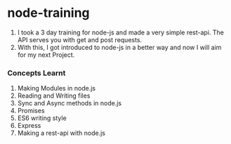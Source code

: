 # node-training

  1. I took a 3 day training for node-js and made a very simple rest-api. The API serves you with get and post requests.
  2. With this, I got introduced to node-js in a better way and now I will aim for my next Project. 
  
 ### Concepts Learnt
 1. Making Modules in node.js
 2. Reading and Writing files
 3. Sync and Async methods in node.js
 4. Promises
 5. ES6 writing style
 6. Express
 7. Making a rest-api with node.js
 
